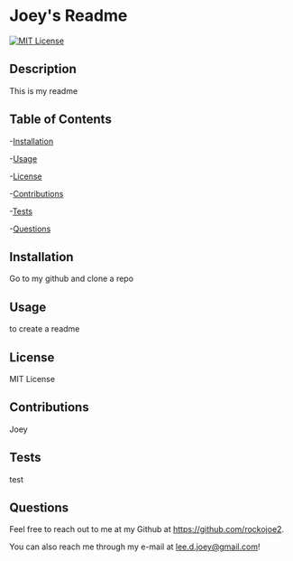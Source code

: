 # Joey's Readme

  [![MIT License](https://img.shields.io/badge/MIT_LICENSE-blue)](https://opensource.org/licenses/MIT)

  ## Description
  This is my readme

  ## Table of Contents

  -[Installation](#installation)

  -[Usage](#usage)

  -[License](#license)

  -[Contributions](#contributions)

  -[Tests](#tests)

  -[Questions](#questions)

  ## Installation
  Go to my github and clone a repo

  ## Usage
  to create a readme

  ## License
  MIT License

  ## Contributions
  Joey

  ## Tests
  test

  ## Questions
  Feel free to reach out to me at my Github at https://github.com/rockojoe2.

  You can also reach me through my e-mail at lee.d.joey@gmail.com!

  